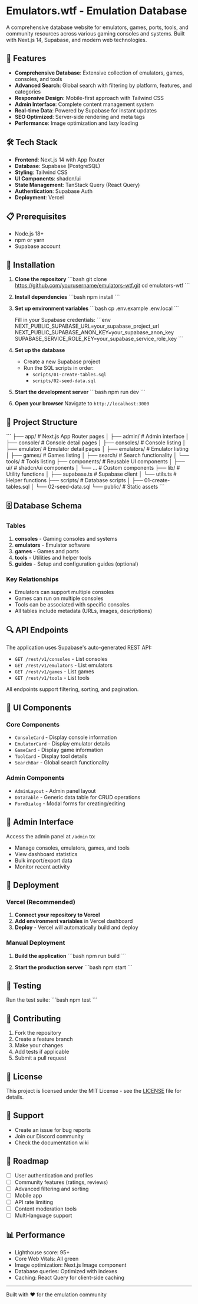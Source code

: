 # Emulators.wtf - Emulation Database

A comprehensive database website for emulators, games, ports, tools, and community resources across various gaming consoles and systems. Built with Next.js 14, Supabase, and modern web technologies.

## 🚀 Features

- **Comprehensive Database**: Extensive collection of emulators, games, consoles, and tools
- **Advanced Search**: Global search with filtering by platform, features, and categories
- **Responsive Design**: Mobile-first approach with Tailwind CSS
- **Admin Interface**: Complete content management system
- **Real-time Data**: Powered by Supabase for instant updates
- **SEO Optimized**: Server-side rendering and meta tags
- **Performance**: Image optimization and lazy loading

## 🛠 Tech Stack

- **Frontend**: Next.js 14 with App Router
- **Database**: Supabase (PostgreSQL)
- **Styling**: Tailwind CSS
- **UI Components**: shadcn/ui
- **State Management**: TanStack Query (React Query)
- **Authentication**: Supabase Auth
- **Deployment**: Vercel

## 📋 Prerequisites

- Node.js 18+ 
- npm or yarn
- Supabase account

## 🔧 Installation

1. **Clone the repository**
   \`\`\`bash
   git clone https://github.com/yourusername/emulators-wtf.git
   cd emulators-wtf
   \`\`\`

2. **Install dependencies**
   \`\`\`bash
   npm install
   \`\`\`

3. **Set up environment variables**
   \`\`\`bash
   cp .env.example .env.local
   \`\`\`
   
   Fill in your Supabase credentials:
   \`\`\`env
   NEXT_PUBLIC_SUPABASE_URL=your_supabase_project_url
   NEXT_PUBLIC_SUPABASE_ANON_KEY=your_supabase_anon_key
   SUPABASE_SERVICE_ROLE_KEY=your_supabase_service_role_key
   \`\`\`

4. **Set up the database**
   - Create a new Supabase project
   - Run the SQL scripts in order:
     - `scripts/01-create-tables.sql`
     - `scripts/02-seed-data.sql`

5. **Start the development server**
   \`\`\`bash
   npm run dev
   \`\`\`

6. **Open your browser**
   Navigate to `http://localhost:3000`

## 📁 Project Structure

\`\`\`
├── app/                    # Next.js App Router pages
│   ├── admin/             # Admin interface
│   ├── console/           # Console detail pages
│   ├── consoles/          # Console listing
│   ├── emulator/          # Emulator detail pages
│   ├── emulators/         # Emulator listing
│   ├── games/             # Games listing
│   ├── search/            # Search functionality
│   └── tools/             # Tools listing
├── components/            # Reusable UI components
│   ├── ui/               # shadcn/ui components
│   └── ...               # Custom components
├── lib/                  # Utility functions
│   ├── supabase.ts       # Supabase client
│   └── utils.ts          # Helper functions
├── scripts/              # Database scripts
│   ├── 01-create-tables.sql
│   └── 02-seed-data.sql
└── public/               # Static assets
\`\`\`

## 🗄️ Database Schema

### Tables

1. **consoles** - Gaming consoles and systems
2. **emulators** - Emulator software
3. **games** - Games and ports
4. **tools** - Utilities and helper tools
5. **guides** - Setup and configuration guides (optional)

### Key Relationships

- Emulators can support multiple consoles
- Games can run on multiple consoles
- Tools can be associated with specific consoles
- All tables include metadata (URLs, images, descriptions)

## 🔍 API Endpoints

The application uses Supabase's auto-generated REST API:

- `GET /rest/v1/consoles` - List consoles
- `GET /rest/v1/emulators` - List emulators
- `GET /rest/v1/games` - List games
- `GET /rest/v1/tools` - List tools

All endpoints support filtering, sorting, and pagination.

## 🎨 UI Components

### Core Components

- `ConsoleCard` - Display console information
- `EmulatorCard` - Display emulator details
- `GameCard` - Display game information
- `ToolCard` - Display tool details
- `SearchBar` - Global search functionality

### Admin Components

- `AdminLayout` - Admin panel layout
- `DataTable` - Generic data table for CRUD operations
- `FormDialog` - Modal forms for creating/editing

## 🔐 Admin Interface

Access the admin panel at `/admin` to:

- Manage consoles, emulators, games, and tools
- View dashboard statistics
- Bulk import/export data
- Monitor recent activity

## 🚀 Deployment

### Vercel (Recommended)

1. **Connect your repository to Vercel**
2. **Add environment variables** in Vercel dashboard
3. **Deploy** - Vercel will automatically build and deploy

### Manual Deployment

1. **Build the application**
   \`\`\`bash
   npm run build
   \`\`\`

2. **Start the production server**
   \`\`\`bash
   npm start
   \`\`\`

## 🧪 Testing

Run the test suite:
\`\`\`bash
npm test
\`\`\`

## 📝 Contributing

1. Fork the repository
2. Create a feature branch
3. Make your changes
4. Add tests if applicable
5. Submit a pull request

## 📄 License

This project is licensed under the MIT License - see the [LICENSE](LICENSE) file for details.

## 🤝 Support

- Create an issue for bug reports
- Join our Discord community
- Check the documentation wiki

## 🔄 Roadmap

- [ ] User authentication and profiles
- [ ] Community features (ratings, reviews)
- [ ] Advanced filtering and sorting
- [ ] Mobile app
- [ ] API rate limiting
- [ ] Content moderation tools
- [ ] Multi-language support

## 📊 Performance

- Lighthouse score: 95+
- Core Web Vitals: All green
- Image optimization: Next.js Image component
- Database queries: Optimized with indexes
- Caching: React Query for client-side caching

---

Built with ❤️ for the emulation community
